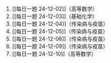 1. [[每日一题 24-12-02]]（高等数学）
2. [[每日一题 24-12-03]]（基础化学）
3. [[每日一题 24-12-04]]（传染病与疫苗）
4. [[每日一题 24-12-05]]（传染病与疫苗）
5. [[每日一题 24-12-06]]（传染病与疫苗）
6. [[每日一题 24-12-09]]（传染病与疫苗）
7. [[每日一题 24-12-10]]（高等数学）